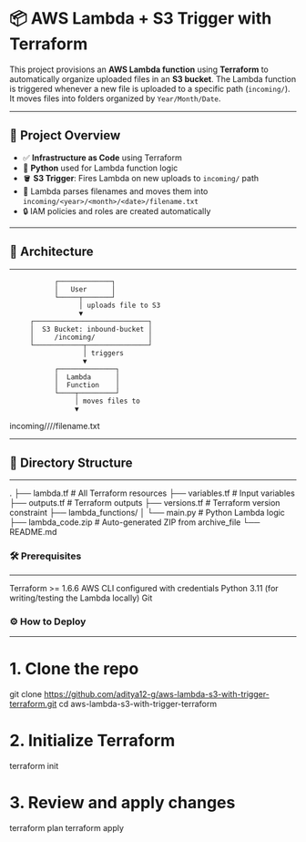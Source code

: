 
# 📦 AWS Lambda + S3 Trigger with Terraform

This project provisions an **AWS Lambda function** using **Terraform** to automatically organize uploaded files in an **S3 bucket**. The Lambda function is triggered whenever a new file is uploaded to a specific path (`incoming/`). It moves files into folders organized by `Year/Month/Date`.

---

## 🚀 Project Overview

- ✅ **Infrastructure as Code** using Terraform
- 🐍 **Python** used for Lambda function logic
- 🪣 **S3 Trigger**: Fires Lambda on new uploads to `incoming/` path
- 🧠 Lambda parses filenames and moves them into `incoming/<year>/<month>/<date>/filename.txt`
- 🔒 IAM policies and roles are created automatically

---

## 🧱 Architecture

---
               ┌─────────────┐
               │   User      │
               └─────┬───────┘
                     │ uploads file to S3
                     ▼
         ┌────────────────────────────┐
         │  S3 Bucket: inbound-bucket │
         │     /incoming/             │
         └────────────┬───────────────┘
                      │ triggers
                      ▼
               ┌──────────────┐
               │  Lambda      │
               │  Function    │
               └────┬─────────┘
                    │ moves files to
                    ▼
   incoming/<year>/<month>/<day>/filename.txt

---

## 📁 Directory Structure
---
.
├── lambda.tf                 # All Terraform resources
├── variables.tf              # Input variables
├── outputs.tf                # Terraform outputs
├── versions.tf              # Terraform version constraint
├── lambda_functions/
│   └── main.py               # Python Lambda logic
├── lambda_code.zip           # Auto-generated ZIP from archive_file
└── README.md


### 🛠️ Prerequisites
---
Terraform >= 1.6.6
AWS CLI configured with credentials
Python 3.11 (for writing/testing the Lambda locally)
Git

### ⚙️ How to Deploy
---
# 1. Clone the repo
git clone https://github.com/aditya12-g/aws-lambda-s3-with-trigger-terraform.git
cd aws-lambda-s3-with-trigger-terraform

# 2. Initialize Terraform
terraform init

# 3. Review and apply changes
terraform plan
terraform apply

